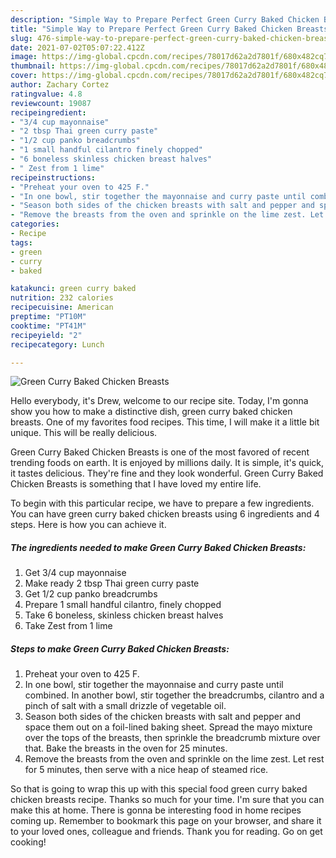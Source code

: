 ```yaml
---
description: "Simple Way to Prepare Perfect Green Curry Baked Chicken Breasts"
title: "Simple Way to Prepare Perfect Green Curry Baked Chicken Breasts"
slug: 476-simple-way-to-prepare-perfect-green-curry-baked-chicken-breasts
date: 2021-07-02T05:07:22.412Z
image: https://img-global.cpcdn.com/recipes/78017d62a2d7801f/680x482cq70/green-curry-baked-chicken-breasts-recipe-main-photo.jpg
thumbnail: https://img-global.cpcdn.com/recipes/78017d62a2d7801f/680x482cq70/green-curry-baked-chicken-breasts-recipe-main-photo.jpg
cover: https://img-global.cpcdn.com/recipes/78017d62a2d7801f/680x482cq70/green-curry-baked-chicken-breasts-recipe-main-photo.jpg
author: Zachary Cortez
ratingvalue: 4.8
reviewcount: 19087
recipeingredient:
- "3/4 cup mayonnaise"
- "2 tbsp Thai green curry paste"
- "1/2 cup panko breadcrumbs"
- "1 small handful cilantro finely chopped"
- "6 boneless skinless chicken breast halves"
- " Zest from 1 lime"
recipeinstructions:
- "Preheat your oven to 425 F."
- "In one bowl, stir together the mayonnaise and curry paste until combined. In another bowl, stir together the breadcrumbs, cilantro and a pinch of salt with a small drizzle of vegetable oil."
- "Season both sides of the chicken breasts with salt and pepper and space them out on a foil-lined baking sheet. Spread the mayo mixture over the tops of the breasts, then sprinkle the breadcrumb mixture over that. Bake the breasts in the oven for 25 minutes."
- "Remove the breasts from the oven and sprinkle on the lime zest. Let rest for 5 minutes, then serve with a nice heap of steamed rice."
categories:
- Recipe
tags:
- green
- curry
- baked

katakunci: green curry baked 
nutrition: 232 calories
recipecuisine: American
preptime: "PT10M"
cooktime: "PT41M"
recipeyield: "2"
recipecategory: Lunch

---
```



![Green Curry Baked Chicken Breasts](https://img-global.cpcdn.com/recipes/78017d62a2d7801f/680x482cq70/green-curry-baked-chicken-breasts-recipe-main-photo.jpg)

Hello everybody, it's Drew, welcome to our recipe site. Today, I'm gonna show you how to make a distinctive dish, green curry baked chicken breasts. One of my favorites food recipes. This time, I will make it a little bit unique. This will be really delicious.

Green Curry Baked Chicken Breasts is one of the most favored of recent trending foods on earth. It is enjoyed by millions daily. It is simple, it's quick, it tastes delicious. They're fine and they look wonderful. Green Curry Baked Chicken Breasts is something that I have loved my entire life.




To begin with this particular recipe, we have to prepare a few ingredients. You can have green curry baked chicken breasts using 6 ingredients and 4 steps. Here is how you can achieve it.

<!--inarticleads1-->

##### The ingredients needed to make Green Curry Baked Chicken Breasts:

1. Get 3/4 cup mayonnaise
1. Make ready 2 tbsp Thai green curry paste
1. Get 1/2 cup panko breadcrumbs
1. Prepare 1 small handful cilantro, finely chopped
1. Take 6 boneless, skinless chicken breast halves
1. Take  Zest from 1 lime




<!--inarticleads2-->

##### Steps to make Green Curry Baked Chicken Breasts:

1. Preheat your oven to 425 F.
1. In one bowl, stir together the mayonnaise and curry paste until combined. In another bowl, stir together the breadcrumbs, cilantro and a pinch of salt with a small drizzle of vegetable oil.
1. Season both sides of the chicken breasts with salt and pepper and space them out on a foil-lined baking sheet. Spread the mayo mixture over the tops of the breasts, then sprinkle the breadcrumb mixture over that. Bake the breasts in the oven for 25 minutes.
1. Remove the breasts from the oven and sprinkle on the lime zest. Let rest for 5 minutes, then serve with a nice heap of steamed rice.




So that is going to wrap this up with this special food green curry baked chicken breasts recipe. Thanks so much for your time. I'm sure that you can make this at home. There is gonna be interesting food in home recipes coming up. Remember to bookmark this page on your browser, and share it to your loved ones, colleague and friends. Thank you for reading. Go on get cooking!
